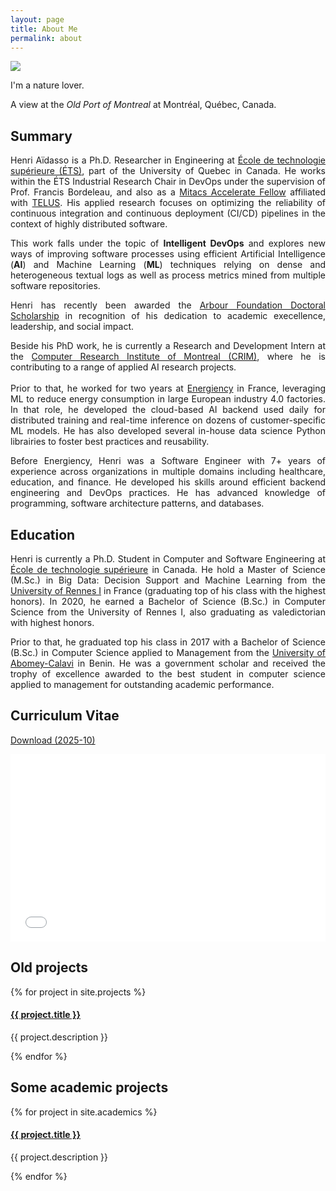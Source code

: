 ```yaml
---
layout: page
title: About Me
permalink: about
---
```


<div style="text-align: justify" class="custom-font">

<img class="mx-auto !mb-0 h-56" src="{{site.baseurl}}/assets/img/nature.jpg">
<p class="!py-0 !mb-0 dark:text-slate-300">I'm a nature lover.</p>
<p class="text-gray-500 dark:text-slate-400 !py-0 !mt-0 !text-xs">A view at the <i>Old Port of Montreal</i> at Montréal, Québec, Canada.</p>

<h2 class="dark:text-stone-200 mt-32">Summary</h2>
<p class="dark:text-stone-300">
Henri Aïdasso is a Ph.D. Researcher in Engineering at <a href="https://etsmtl.ca" target="_blank">École de technologie supérieure (ÉTS)</a>, part of the University of Quebec in Canada. He works within the ÉTS Industrial Research Chair in DevOps under the supervision of Prof. Francis Bordeleau, and also as a <a href="https://www.mitacs.ca/our-programs/accelerate/">Mitacs Accelerate Fellow</a> affiliated with <a href="https://www.telus.com/en" target="_blank">TELUS</a>. His applied research focuses on optimizing the reliability of continuous integration and continuous deployment (CI/CD) pipelines in the context of highly distributed software.

This work falls under the topic of <b>Intelligent DevOps</b> and explores new ways of improving software processes using efficient Artificial Intelligence (<b>AI</b>) and Machine Learning (<b>ML</b>) techniques relying on dense and heterogeneous textual logs as well as process metrics mined from multiple software repositories.

Henri has recently been awarded the <a href="https://www.fondationarbour.com/en/bourses-d-etudes-doctoract-phd-dba/" target="_blank">Arbour Foundation Doctoral Scholarship</a> in recognition of his dedication to academic execellence, leadership, and social impact.

Beside his PhD work, he is currently a Research and Development Intern at the <a href="https://crim.ca" target="_blank">Computer Research Institute of Montreal (CRIM)</a>, where he is contributing to a range of applied AI research projects.
<br><br>
Prior to that, he worked for two years at <a class="text-gray-500 dark:text-stone-300" href="https://www.energiency.com/" target="_blank">Energiency</a> in France, leveraging ML to reduce energy consumption in large European industry 4.0 factories. In that role, he developed the cloud-based AI backend used daily for distributed training and real-time inference on dozens of customer-specific ML models. He has also developed several in-house data science Python librairies to foster best practices and reusability.

Before Energiency, Henri was a Software Engineer with 7+ years of experience across organizations in multiple domains including healthcare, education, and finance. He developed his skills around efficient backend engineering and DevOps practices. He has advanced knowledge of programming, software architecture patterns, and databases.
</p>

<h2 class="dark:text-stone-200">Education</h2>
<p class="dark:text-stone-300">
Henri is currently a Ph.D. Student in Computer and Software Engineering at <a href="https://etsmtl.ca" target="_blank">École de technologie supérieure</a> in Canada.
He hold a <span class="">Master of Science (M.Sc.) in Big Data: Decision Support and Machine Learning</span> from the <a href="https://www.univ-rennes.fr" target="_blank">University of Rennes I</a> in France (graduating top of his class with the highest honors).
In 2020, he earned a Bachelor of Science (B.Sc.) in Computer Science from the University of Rennes I, also graduating as valedictorian with highest honors.

Prior to that, he graduated top his class in 2017 with a Bachelor of Science (B.Sc.) in Computer Science applied to Management from the <a href="https://uac.bj/" target="_blank">University of Abomey-Calavi</a> in Benin. He was a government scholar and received the trophy of excellence awarded to the best student in computer science applied to management for outstanding academic performance.
</p>

<h2 class="dark:text-stone-200">Curriculum Vitae</h2>
 <p><a href="{{site.baseurl}}/assets/raw/202510_CV__en_Henri_Aidasso.pdf" class="dark:text-stone-300" target="_blank">Download (2025-10)</a></p>
 <iframe
 src="{{site.baseurl}}/assets/js/viewer/viewer.html?file={{site.baseurl}}/assets/raw/202510_CV__en_Henri_Aidasso.pdf"
 width="100%"
 height="300px"
 style="border: none;"></iframe>

<h2 class="dark:text-stone-200">Old projects</h2>
<div>
  {% for project in site.projects %}
    <div>
  <h4><a class="!mb-0" href="{{ project.link }}" class="dark:text-stone-300" target="_blank">{{ project.title }}</a></h4>
  <p class="text-md text-stone-500 dark:text-stone-300 !mt-0">{{ project.description }}</p>
    </div>
  {% endfor %}
</div>

<h2 class="dark:text-stone-200 hidden">Some academic projects</h2>
<div class="hidden">
  {% for project in site.academics %}
    <div>
  <h4><a class="!mb-0" href="{{ project.link }}" class="dark:text-stone-300" target="_blank">{{ project.title }}</a></h4>
  <p class="text-md text-stone-500 dark:text-stone-300 !mt-0">{{ project.description }}</p>
    </div>
  {% endfor %}
</div>
</div>
